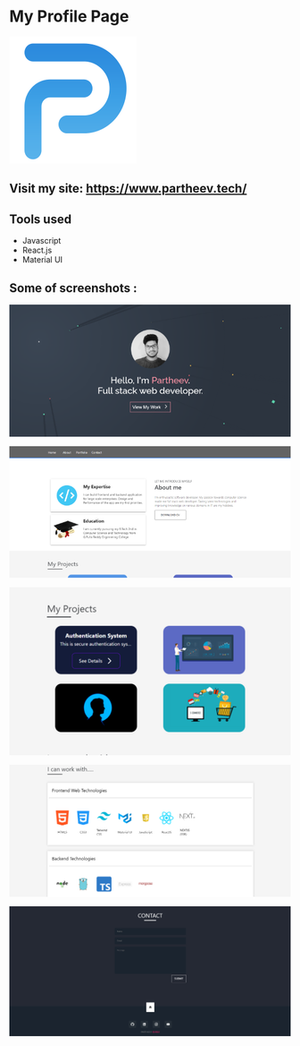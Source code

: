 # My Profile Page

![img](/public/favicon.png)

## Visit my site: https://www.partheev.tech/

## Tools used

-   Javascript
-   React.js
-   Material UI

## Some of screenshots :

![profile page](https://github.com/partheev/myprofilepage/blob/master/screenshots/homeprofile.png)

![aboutprofile](https://github.com/partheev/myprofilepage/blob/master/screenshots/aboutprofile.png)

![projectprofile](https://github.com/partheev/myprofilepage/blob/master/screenshots/projectprofile.png)

![skillsprofile](https://github.com/partheev/myprofilepage/blob/master/screenshots/skillsprofile.png)

![contactprofile](https://github.com/partheev/myprofilepage/blob/master/screenshots/contactprofile.png)
